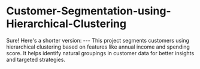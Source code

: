 # Customer-Segmentation-using-Hierarchical-Clustering
Sure! Here's a shorter version:  ---  This project segments customers using hierarchical clustering based on features like annual income and spending score. It helps identify natural groupings in customer data for better insights and targeted strategies.
